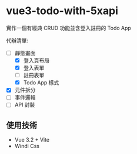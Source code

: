 # vue3-todo-with-5xapi

實作一個有經典 CRUD 功能並含登入註冊的 Todo App

代辦清單:

- [ ]  靜態畫面
    - [x]  登入頁布局
    - [x]  登入表單
    - [ ]  註冊表單
    - [x]  Todo App 樣式
- [x]  元件拆分
- [ ]  事件邏輯
- [ ]  API 封裝

## 使用技術

* Vue 3.2 + Vite
* Windi Css
